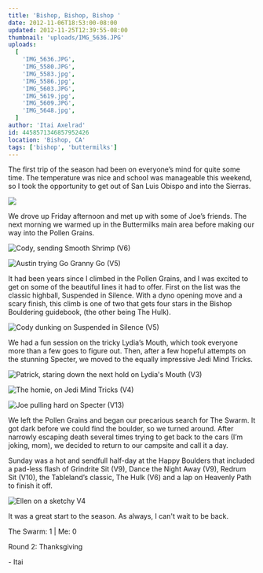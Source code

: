 ```yaml
---
title: 'Bishop, Bishop, Bishop '
date: 2012-11-06T18:53:00-08:00
updated: 2012-11-25T12:39:55-08:00
thumbnail: 'uploads/IMG_5636.JPG'
uploads:
  [
    'IMG_5636.JPG',
    'IMG_5580.JPG',
    'IMG_5583.jpg',
    'IMG_5586.jpg',
    'IMG_5603.JPG',
    'IMG_5619.jpg',
    'IMG_5609.JPG',
    'IMG_5648.jpg',
  ]
author: 'Itai Axelrad'
id: 4458571346857952426
location: 'Bishop, CA'
tags: ['bishop', 'buttermilks']
---
```


The first trip of the season had been on everyone’s mind for quite some time. The temperature was nice and school was manageable this weekend, so I took the opportunity to get out of San Luis Obispo and into the Sierras.

![](uploads/IMG_5636.JPG)

We drove up Friday afternoon and met up with some of Joe’s friends. The next morning we warmed up in the Buttermilks main area before making our way into the Pollen Grains.

![Cody, sending Smooth Shrimp (V6)](uploads/IMG_5580.JPG)

![Austin trying Go Granny Go (V5)](uploads/IMG_5583.jpg)

It had been years since I climbed in the Pollen Grains, and I was excited to get on some of the beautiful lines it had to offer. First on the list was the classic highball, Suspended in Silence. With a dyno opening move and a scary finish, this climb is one of two that gets four stars in the Bishop Bouldering guidebook, (the other being The Hulk).

![Cody dunking on Suspended in Silence (V5)](uploads/IMG_5586.jpg)

We had a fun session on the tricky Lydia’s Mouth, which took everyone more than a few goes to figure out. Then, after a few hopeful attempts on the stunning Specter, we moved to the equally impressive Jedi Mind Tricks.

![Patrick, staring down the next hold on Lydia's Mouth (V3)](uploads/IMG_5603.JPG)

![The homie, on Jedi Mind Tricks (V4)](uploads/IMG_5619.jpg)

![Joe pulling hard on Specter (V13)](uploads/IMG_5609.JPG)

We left the Pollen Grains and began our precarious search for The Swarm. It got dark before we could find the boulder, so we turned around. After narrowly escaping death several times trying to get back to the cars (I’m joking, mom), we decided to return to our campsite and call it a day.

Sunday was a hot and sendfull half-day at the Happy Boulders that included a pad-less flash of Grindrite Sit (V9), Dance the Night Away (V9), Redrum Sit (V10), the Tableland’s classic, The Hulk (V6) and a lap on Heavenly Path to finish it off.

![Ellen on a sketchy V4](uploads/IMG_5648.jpg)

It was a great start to the season. As always, I can't wait to be back.

The Swarm: 1 | Me: 0

Round 2: Thanksgiving

\- Itai
